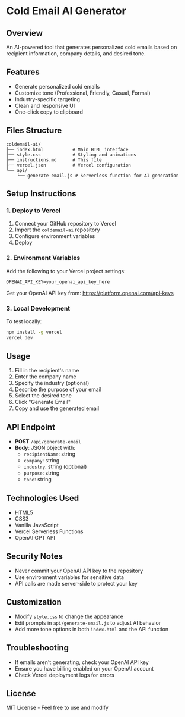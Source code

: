 # Cold Email AI Generator

## Overview
An AI-powered tool that generates personalized cold emails based on recipient information, company details, and desired tone.

## Features
- Generate personalized cold emails
- Customize tone (Professional, Friendly, Casual, Formal)
- Industry-specific targeting
- Clean and responsive UI
- One-click copy to clipboard

## Files Structure
```
coldemail-ai/
├── index.html           # Main HTML interface
├── style.css            # Styling and animations
├── instructions.md      # This file
├── vercel.json          # Vercel configuration
└── api/
    └── generate-email.js # Serverless function for AI generation
```

## Setup Instructions

### 1. Deploy to Vercel
1. Connect your GitHub repository to Vercel
2. Import the `coldemail-ai` repository
3. Configure environment variables
4. Deploy

### 2. Environment Variables
Add the following to your Vercel project settings:

```
OPENAI_API_KEY=your_openai_api_key_here
```

Get your OpenAI API key from: https://platform.openai.com/api-keys

### 3. Local Development
To test locally:
```bash
npm install -g vercel
vercel dev
```

## Usage
1. Fill in the recipient's name
2. Enter the company name
3. Specify the industry (optional)
4. Describe the purpose of your email
5. Select the desired tone
6. Click "Generate Email"
7. Copy and use the generated email

## API Endpoint
- **POST** `/api/generate-email`
- **Body**: JSON object with:
  - `recipientName`: string
  - `company`: string
  - `industry`: string (optional)
  - `purpose`: string
  - `tone`: string

## Technologies Used
- HTML5
- CSS3
- Vanilla JavaScript
- Vercel Serverless Functions
- OpenAI GPT API

## Security Notes
- Never commit your OpenAI API key to the repository
- Use environment variables for sensitive data
- API calls are made server-side to protect your key

## Customization
- Modify `style.css` to change the appearance
- Edit prompts in `api/generate-email.js` to adjust AI behavior
- Add more tone options in both `index.html` and the API function

## Troubleshooting
- If emails aren't generating, check your OpenAI API key
- Ensure you have billing enabled on your OpenAI account
- Check Vercel deployment logs for errors

## License
MIT License - Feel free to use and modify
